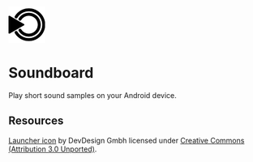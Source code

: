 ![](app/src/main/res/drawable-hdpi/ic_launcher.png)
# Soundboard

Play short sound samples on your Android device.

## Resources

[Launcher icon](https://www.iconfinder.com/icons/916730/music_sound_voice_volume_icon) by DevDesign Gmbh licensed under [Creative Commons (Attribution 3.0 Unported)](http://creativecommons.org/licenses/by/3.0/).
